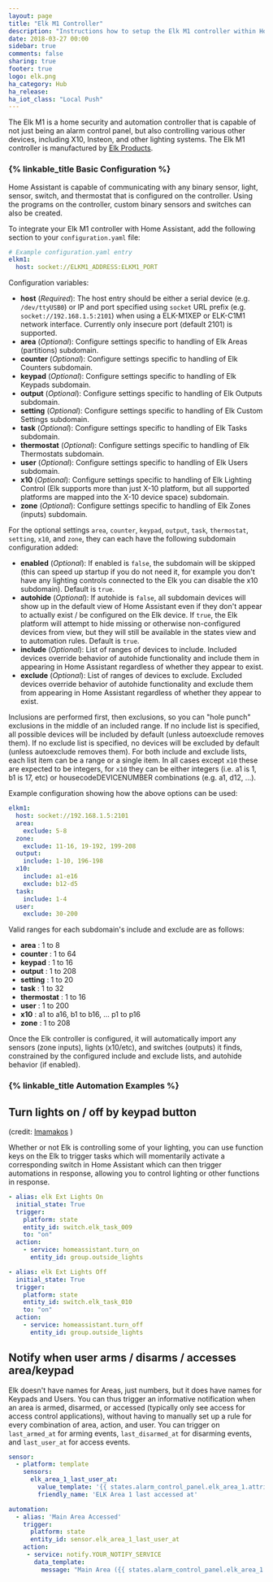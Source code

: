 ```yaml
---
layout: page
title: "Elk M1 Controller"
description: "Instructions how to setup the Elk M1 controller within Home Assistant."
date: 2018-03-27 00:00
sidebar: true
comments: false
sharing: true
footer: true
logo: elk.png
ha_category: Hub
ha_release: 
ha_iot_class: "Local Push"
---
```


The Elk M1 is a home security and automation controller that is capable of not just being an alarm control panel, but also controlling various other devices, including X10, Insteon, and other lighting systems. 
The Elk M1 controller is manufactured by [Elk Products](https://www.elkproducts.com/m1_controls.html).

### {% linkable_title Basic Configuration %}

Home Assistant is capable of communicating with any binary sensor, light, sensor, switch, and thermostat that is configured on the controller. Using the programs on the controller, custom binary sensors and switches can also be created.

To integrate your Elk M1 controller with Home Assistant, add the following section to your `configuration.yaml` file:

```yaml
# Example configuration.yaml entry
elkm1:
  host: socket://ELKM1_ADDRESS:ELKM1_PORT
```
Configuration variables:

- **host** (*Required*): The host entry should be either a serial device (e.g. `/dev/ttyUSB0`) or IP and port specified using `socket` URL prefix (e.g. `socket://192.168.1.5:2101`) when using a ELK-M1XEP or ELK-C1M1 network interface. Currently only insecure port (default 2101) is supported.
- **area** (*Optional*): Configure settings specific to handling of Elk Areas (partitions) subdomain.
- **counter** (*Optional*): Configure settings specific to handling of Elk Counters subdomain.
- **keypad** (*Optional*): Configure settings specific to handling of Elk Keypads subdomain.
- **output** (*Optional*): Configure settings specific to handling of Elk Outputs subdomain.
- **setting** (*Optional*): Configure settings specific to handling of Elk Custom Settings subdomain.
- **task** (*Optional*): Configure settings specific to handling of Elk Tasks subdomain.
- **thermostat** (*Optional*): Configure settings specific to handling of Elk Thermostats subdomain.
- **user** (*Optional*): Configure settings specific to handling of Elk Users subdomain.
- **x10** (*Optional*): Configure settings specific to handling of Elk Lighting Control (Elk supports more than just X-10 platform, but all supported platforms are mapped into the X-10 device space) subdomain.
- **zone** (*Optional*): Configure settings specific to handling of Elk Zones (inputs) subdomain.

For the optional settings `area`, `counter`, `keypad`, `output`, `task`, `thermostat`, `setting`, `x10`, and `zone`, they can each have the following subdomain configuration added:

- **enabled** (*Optional*): If enabled is `false`, the subdomain will be skipped (this can speed up startup if you do not need it, for example you don't have any lighting controls connected to the Elk you can disable the x10 subdomain). Default is `true`.
- **autohide** (*Optional*): If autohide is `false`, all subdomain devices will show up in the default view of Home Assistant even if they don't appear to actually exist / be configured on the Elk device. If `true`, the Elk platform will attempt to hide missing or otherwise non-configured devices from view, but they will still be available in the states view and to automation rules. Default is `true`.
- **include** (*Optional*): List of ranges of devices to include. Included devices override behavior of autohide functionality and include them in appearing in Home Assistant regardless of whether they appear to exist.
- **exclude** (*Optional*): List of ranges of devices to exclude. Excluded devices override behavior of autohide functionality and exclude them from appearing in Home Assistant regardless of whether they appear to exist.

Inclusions are performed first, then exclusions, so you can "hole punch" exclusions in the middle of an included range. If no include list is specified, all possible devices will be included by default (unless autoexclude removes them). If no exclude list is specified, no devices will be excluded by default (unless autoexclude removes them). For both include and exclude lists, each list item can be a range or a single item. In all cases except `x10` these are expected to be integers, for `x10` they can be either integers (i.e. a1 is 1, b1 is 17, etc) or housecodeDEVICENUMBER combinations (e.g. a1, d12, ...).

Example configuration showing how the above options can be used:
```yaml
elkm1:
  host: socket://192.168.1.5:2101
  area:
    exclude: 5-8
  zone:
    exclude: 11-16, 19-192, 199-208
  output:
    include: 1-10, 196-198
  x10:
    include: a1-e16
    exclude: b12-d5
  task:
    include: 1-4
  user:
    exclude: 30-200
```

Valid ranges for each subdomain's include and exclude are as follows:
- **area** : 1 to 8
- **counter** : 1 to 64
- **keypad** : 1 to 16
- **output** : 1 to 208
- **setting** : 1 to 20
- **task** : 1 to 32
- **thermostat** : 1 to 16
- **user** : 1 to 200
- **x10** : a1 to a16, b1 to b16, ... p1 to p16
- **zone** : 1 to 208

Once the Elk controller is configured, it will automatically import any sensors (zone inputs), lights (x10/etc), and switches (outputs) it finds, constrained by the configured include and exclude lists, and autohide behavior (if enabled).

### {% linkable_title Automation Examples %}

## Turn lights on / off by keypad button 
(credit: [lmamakos](https://community.home-assistant.io/t/elk-m1-interface/4461/155) )

Whether or not Elk is controlling some of your lighting, you can use function keys on the Elk to trigger tasks which will momentarily activate a corresponding switch in Home Assistant which can then trigger automations in response, allowing you to control lighting or other functions in response.

```yaml
- alias: elk Ext Lights On
  initial_state: True
  trigger:
    platform: state
    entity_id: switch.elk_task_009
    to: "on"
  action:
    - service: homeassistant.turn_on
      entity_id: group.outside_lights

- alias: elk Ext Lights Off
  initial_state: True
  trigger:
    platform: state
    entity_id: switch.elk_task_010
    to: "on"
  action:
    - service: homeassistant.turn_off
      entity_id: group.outside_lights
```

## Notify when user arms / disarms / accesses area/keypad

Elk doesn't have names for Areas, just numbers, but it does have names for Keypads and Users. You can thus trigger an informative notification when an area is armed, disarmed, or accessed (typically only see access for access control applications), without having to manually set up a rule for every combination of area, action, and user. You can trigger on `last_armed_at` for arming events, `last_disarmed_at` for disarming events, and `last_user_at` for access events.

```yaml
sensor:
  - platform: template
    sensors:
      elk_area_1_last_user_at:
        value_template: '{{ states.alarm_control_panel.elk_area_1.attributes.last_user_at }}'
        friendly_name: 'ELK Area 1 last accessed at'

automation:
  - alias: 'Main Area Accessed'
    trigger:
      platform: state
      entity_id: sensor.elk_area_1_last_user_at
    action:
     - service: notify.YOUR_NOTIFY_SERVICE
       data_template:
         message: "Main Area ({{ states.alarm_control_panel.elk_area_1.attributes.last_keypad_name }}) accessed by {{ states.alarm_control_panel.elk_area_1.attributes.last_user_name }}"
```


